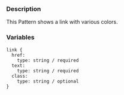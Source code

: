 ### Description
This Pattern shows a link with various colors.

### Variables
~~~
link {
  href:
    type: string / required
  text:
    type: string / required
  class:
    type: string / optional
}
~~~